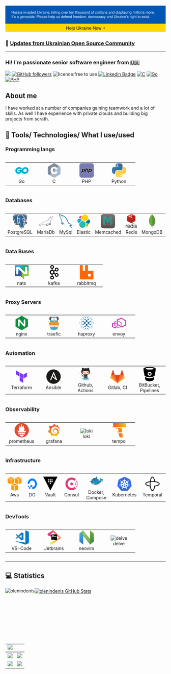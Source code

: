 [![Stand With Ukraine](https://raw.githubusercontent.com/vshymanskyy/StandWithUkraine/main/banner2-direct.svg)](https://vshymanskyy.github.io/StandWithUkraine/)

### 📢 [Updates from Ukrainian Open Source Community](https://github.com/vshymanskyy/StandWithUkraine/blob/main/docs/CommunityUpdates.md)
<hr>

<h3>Hi! I`m passionate senior software engineer from 🇺🇦</h3>

![](https://visitor-badge.glitch.me/badge?page_id=github.com/olenindenis) [![GitHub followers](https://img.shields.io/github/followers/olenindenis?label=Follow&style=social)](https://github.com/olenindenis/?tab=follow)  ![licence:free to use](https://img.shields.io/badge/licence-free--to--use-blue) [![Linkedin Badge](https://img.shields.io/badge/-olenindenis-blue?style=flat&logo=Linkedin&logoColor=white&link=https://www.linkedin.com/in/denis-olenin-b66ab082/)](https://www.linkedin.com/in/denis-olenin-b66ab082/)
[![C](https://img.shields.io/badge/c-%2300599C.svg?style=for-the-badge&logo=c&logoColor=white)](https://www.learn-c.org/)
[![Go](https://img.shields.io/badge/go-%2300ADD8.svg?style=for-the-badge&logo=go&logoColor=white)](https://go.dev/)
[![PHP](https://img.shields.io/badge/php-%23777BB4.svg?style=for-the-badge&logo=php&logoColor=white)](https://www.php.net/)

## About me

I have worked at a number of companies gaining teamwork and a lot of skills.
As well I have experience with private clouds and building big projects from scrath.

<h2>🚀 Tools/ Technologies/ What I use/used</h2>

<h3>Programming langs</h2>

<div style="display: flex; align-items: flex-start; align: center">
  <table align="center">
    <tr>
        <td align="center"  width="88">
          <img src="images/svgicons/go-svgrepo-com.svg" alt="go" width="45" height="45" />
          <br>Go
        </td>
        <td align="center" width="88">
          <img src="images/svgicons/open-std_c-icon.svg" alt="c" width="45" height="45" />
          <br>C
        </td>
        <td align="center" width="88">
          <img src="images/svgicons/php-svgrepo-com.svg" alt="php" width="45" height="45" />
          <br>PHP
        </td>
        <td align="center" width="88">
          <img src="images/svgicons/python-icon.svg" alt="python" width="45" height="45" />
          <br>Python
        </td>
    </tr>
  </table>
</div>

<h3>Databases</h2>

<div style="display: flex; align-items: flex-start; align: center">
  <table align="center">
    <tr>
        <td align="center"  width="88">
          <img src="images/svgicons/postgresql-svgrepo-com.svg" alt="PostgreSQL" width="45" height="45" />
          <br>PostgreSQL
        </td>
        <td align="center" width="88">
          <img src="images/svgicons/mariadb-icon.svg" alt="MariaDb" width="45" height="45" />
          <br>MariaDb
        </td>
        <td align="center" width="88">
          <img src="images/svgicons/mysql-icon.svg" alt="mysql" width="45" height="45" />
          <br>MySql
        </td>
        <td align="center" width="88">
          <img src="images/svgicons/elastic-icon.svg" alt="Elastic" width="45" height="45" />
          <br>Elastic
        </td>
        <td align="center" width="88">
          <img src="images/svgicons/memcached-icon.svg" alt="Memcached" width="45" height="45" />
          <br>Memcached
        </td>
        <td align="center" width="88">
          <img src="images/svgicons/redis-original-wordmark.svg" alt="redis" width="45" height="45" />
          <br>Redis
        </td>
        <td align="center" width="88">
          <img src="images/svgicons/mongodb-icon.svg" alt="mongodb" width="45" height="45" />
          <br>MongoDB
        </td>
        <td align="center" width="88">
          <img src="images/svgicons/dragonfly-vector-1-svgrepo-com.svg" alt="dragonflydb" width="45" height="45" />
          <br>DragonflyDB
        </td>
        <td align="center" width="88">
          <img src="images/svgicons/etcd-svgrepo-com.svg" alt="etcd" width="45" height="45" />
          <br>etcd
        </td>
    </tr>
  </table>
</div>

<h3>Data Buses</h2>

<div style="display: flex; align-items: flex-start; align: center">
  <table align="center">
    <tr>
        <td align="center"  width="88">
          <img src="images/svgicons/natsio-icon.svg" alt="nats" width="45" height="45" />
          <br>nats
        </td>
        <td align="center" width="88">
          <img src="images/svgicons/apache_kafka-icon.svg" alt="kafka" width="45" height="45" />
          <br>kafka
        </td>
        <td align="center" width="88">
          <img src="images/svgicons/rabbitmq-icon.svg" alt="rabbitmq" width="45" height="45" />
          <br>rabbitmq
        </td>
    </tr>
  </table>
</div>

<h3>Proxy Servers</h2>

<div style="display: flex; align-items: flex-start; align: center">
  <table align="center">
    <tr>
        <td align="center"  width="88">
          <img src="images/svgicons/nginx-icon.svg" alt="nginx" width="45" height="45" />
          <br>nginx
        </td>
        <td align="center" width="88">
          <img src="images/svgicons/traefikio-icon.svg" alt="traefic" width="45" height="45" />
          <br>traefic
        </td>
        <td align="center" width="88">
          <img src="images/svgicons/haproxy-icon.svg" alt="haproxy" width="45" height="45" />
          <br>haproxy
        </td>
        <td align="center" width="88">
          <img src="images/svgicons/envoyproxyio-icon.svg" alt="envoy" width="45" height="45" />
          <br>envoy
        </td>
    </tr>
  </table>
</div>

<h3>Automation</h2>

<div style="display: flex; align-items: flex-start; align: center">
  <table align="center">
    <tr>
        <td align="center"  width="88">
          <img src="images/svgicons/terraform-svgrepo-com.svg" alt="Terraform" width="45" height="45" />
          <br>Terraform
        </td>
        <td align="center" width="88">
          <img src="images/svgicons/ansible-icon.svg" alt="Ansible" width="45" height="45" />
          <br>Ansible
        </td>
        <td align="center" width="88">
          <img src="images/svgicons/github-icon.svg" alt="Github" width="45" height="45" />
          <br>Github, Actions
        </td>
        <td align="center" width="88">
          <img src="images/svgicons/gitlab-icon.svg" alt="Gitlab" width="45" height="45" />
          <br>Gitlab, CI
        </td>
        <td align="center" width="88">
          <img src="images/svgicons/bitbucket-icon.svg" alt="BitBucket" width="45" height="45" />
          <br>BitBucket, Pipelines
        </td>
    </tr>
  </table>
</div>

<h3>Observability</h2>

<div style="display: flex; align-items: flex-start; align: center">
  <table align="center">
    <tr>
        <td align="center"  width="88">
          <img src="images/svgicons/prometheusio-icon.svg" alt="prometheusio" width="45" height="45" />
          <br>prometheus
        </td>
        <td align="center" width="88">
          <img src="images/svgicons/grafana-svgrepo-com.svg" alt="grafana" width="45" height="45" />
          <br>grafana
        </td>
        <td align="center" width="88">
          <img src="images/svgicons/loki_icon-com.svg" alt="loki" width="45" height="45" />
          <br>loki
        </td>
        <td align="center" width="88">
          <img src="images/svgicons/grafana-tempo.svg" alt="tempo" width="45" height="45" />
          <br>tempo
        </td>
    </tr>
  </table>
</div>

<h3>Infrastructure</h2>

<div style="display: flex; align-items: flex-start; align: center">
  <table align="center">
    <tr>
        <td align="center"  width="88">
          <img src="images/svgicons/amazon_aws-icon.svg" alt="Aws" width="50" height="45" />
          <br>Aws
        </td>
        <td align="center" width="88">
          <img src="images/svgicons/digitalocean-svgrepo-com.svg" alt="DO" width="50" height="45" />
          <br>DO
        </td>
        <td align="center" width="88">
          <img src="images/svgicons/vault-svgrepo-com.svg" alt="Vault" width="45" height="45" />
          <br>Vault
        </td>
        <td align="center" width="88">
          <img src="images/svgicons/consul-svgrepo-com.svg" alt="Consul" width="45" height="45" />
          <br>Consul
        </td>
        <td align="center" width="88">
          <img src="images/svgicons/docker-icon.svg" alt="Docker" width="45" height="45" />
          <br>Docker, Compose
        </td>
        <td align="center" width="88">
          <img src="images/svgicons/kubernetes-icon.svg" alt="Kubernetes" width="45" height="45" />
          <br>Kubernetes
        </td>
        <td align="center" width="88">
          <img src="images/svgicons/temporalio.svg" alt="Temporal" width="45" height="45" />
          <br>Temporal
        </td>
    </tr>
  </table>
</div>

<h3>DevTools</h2>

<div style="display: flex; align-items: flex-start; align: center">
  <table align="center">
    <tr>
        <td align="center"  width="88">
          <img src="images/svgicons/visualstudio_code-icon.svg" alt="VS-Code" width="45" height="45" />
          <br>VS-Code
        </td>
        <td align="center" width="88">
          <img src="images/svgicons/jetbrains-icon.svg" alt="Jetbrains" width="45" height="45" />
          <br>Jetbrains
        </td>
        <td align="center" width="88">
          <img src="images/svgicons/neovim-mark.svg" alt="neovim" width="45" height="45" />
          <br>neovim
        </td>
        <td align="center" width="88">
          <img src="https://github.com/go-delve/delve/blob/master/assets/delve_icon.png" alt="delve" width="45" height="45" />
          <br>delve
        </td>
    </tr>
  </table>
</div>

---
## 💻 Statistics

<!-- [<img align="center" src="https://github-readme-streak-stats.herokuapp.com/?user=olenindenis&theme=cobalt" alt="olenindenis" />](https://github-readme-streak-stats.herokuapp.com/?user=olenindenis) -->
[<img align="center" src="https://bad-apple-github-readme.vercel.app/api?username=olenindenis&show_icons=true&line_height=27&count_private=true&theme=cobalt" height="175" alt="olenindenis GitHub Stats" />](https://github.com/olenindenis/olenindenis)
[<img align="left" src="https://github-readme-stats.vercel.app/api/top-langs?username=olenindenis&theme=cobalt&show_icons=true&locale=en&layout=compact" height="175" alt="olenindenis" />](https://github-readme-stats.vercel.app/api/top-langs?username=olenindenis)

<!-- <div style="display: flex; align-items: flex-start; align: center; width:100%;"> -->
  <table style="width:100%">
  <tbody style="width:100%">
    <tr>
      <td colspan="2">
        <a href="https://github-profile-summary-cards.vercel.app/api/cards/profile-details?username=olenindenis">
          <img width="715" src="https://github-profile-summary-cards.vercel.app/api/cards/profile-details?username=olenindenis&theme=cobalt"/>
        </a>
      </td>
    </tr>
  <!-- </tbody> -->
    <!-- <tbody> -->
      <tr>
        <th>
          <a href="https://github-profile-summary-cards.vercel.app/api/cards/repos-per-language?username=olenindenis">
            <img src="https://github-profile-summary-cards.vercel.app/api/cards/repos-per-language?username=olenindenis&theme=cobalt"/>
          </a>
        </th>
        <th>
          <a href="https://github-profile-summary-cards.vercel.app/api/cards/most-commit-language?username=olenindenis&">
            <img src="https://github-profile-summary-cards.vercel.app/api/cards/most-commit-language?username=olenindenis&theme=cobalt"/>
          </a>
        </th>
      </tr>
    <!-- </tbody> -->
    <!-- <tbody> -->
      <tr>
        <td>
          <a href="https://github-profile-summary-cards.vercel.app/api/cards/stats?username=olenindenis">
            <img src="https://github-profile-summary-cards.vercel.app/api/cards/stats?username=olenindenis&theme=cobalt"/>
          </a>
        </td>
        <td>
          <a href="https://github-profile-summary-cards.vercel.app/api/cards/productive-time?username=olenindenis">
            <img src="https://github-profile-summary-cards.vercel.app/api/cards/productive-time?username=olenindenis&theme=cobalt"/>
          </a>
        </td>
      </tr>
    </tbody>
  </table>
<!-- </div> -->